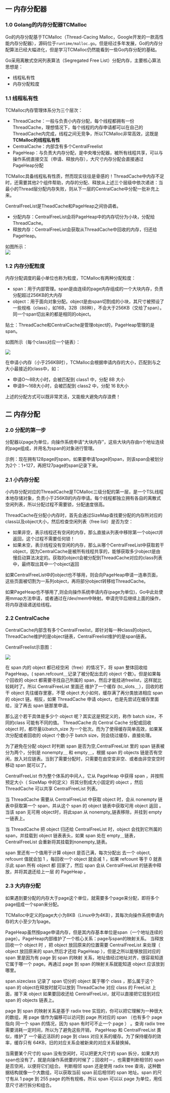 ## 一 内存分配器

### 1.0 Golang的内存分配器TCMalloc

Go的内存分配基于TCMalloc（Thread-Cacing Malloc，Google开发的一款高性能内存分配器），源码位于`runtime/malloc.go`。但是经过多年发展，Go的内存分配算法已经大幅进化，但是学习TCMalloc仍然能看到一些Go内存分配的基础。  

Go采用离散式空闲列表算法（Segregated Free List）分配内存，主要核心算法思想是：
- 线程私有性
- 内存分配粒度

### 1.1 线程私有性

TCMalloc内存管理体系分为三个层次：
- ThreadCache：一般与负责小内存分配，每个线程都拥有一份ThreadCache，理想情况下，每个线程的内存申请都可以在自己的ThreadCache内完成，线程之间无竞争，所以TCMalloc非常高效，这既是**TCMalloc的线程私有性**
- CentralCache：内部含有多个CentralFreelist
- PageHeap：与负责大内存分配，是中央堆分配器，被所有线程共享，可以与操作系统直接交互（申请、释放内存），大尺寸内存分配会直接通过PageHeap分配

TCMalloc具备线程私有性质，然而现实往往是骨感的！ThreadCache中内存不足时，还需要其他2个组件帮助，内存的分配、释放从上述三个层级中依次递进：当最小的Thread层分配内存失败，则从下一层的CentralCache中分配一批补充上来。  

CentralFreeList是TheadCache和PageHeap之间协调者。
- 分配内存：CentralFreeList会将PageHeap中的内存切分为小块，分配给ThreadCache。
- 释放内存：CentralFreeList会获取从ThreadCache中回收的内存，归还给PageHeap。

如图所示：  
![](../images/go/runtime-03.svg)

### 1.2 内存分配粒度

内存分配调度的最小单位也称为粒度，TCMalloc有两种分配粒度：
- span：用于内部管理。span是由连续的page内存组成的一个大块内存，负责分配超过256KB的大内存
- object：用于面向对象分配。object是由span切割成的小块，其尺寸被预设了一些规格（class），如16B，32B（88种），不会大于256KB（交给了span）。同一个span切出来的都是相同的object。

贴士：ThreadCache和CentralCache是管理object的，PageHeap管理的是span。  

如图所示（每个class对应一个链表）：  

![](../images/go/runtime-04.svg)

在申请小内存（小于256KB时），TCMalloc会根据申请内存的大小，匹配到与之大小最接近的class中，如：
- 申请O～8B大小时，会被匹配到 class1 中，分配 8B 大小
- 申请9～16B大小时，会被匹配到 class2 中，分配 16 B大小

上述的分配方式可以既非常灵活，又能极大避免内存浪费！  

## 二 内存分配

### 2.0 分配的第一步

分配器以page为单位，向操作系统申请“大块内存”，这些大块内存由n个地址连续的page组成，并用名为span的对象进行管理。  

示例：现在拥有128page的span，如果要申请1page的span，则该span会被划分为2个：1+127，再把127page的span记录下来。

### 2.1 小内存分配

小内存分配对应的ThreadCache是TCMalloc三级分配的第一层，是一个TSL线程本地存储对象，负责小于256KB的内存申请。每个线程都独立拥有各自的离散式空闲列表，所以分配过程不需要锁，分配速度很高。  

ThreadCache在分配小内存时，首先会通过SizeMap查找要分配的内存所对应的class以及object大小，然后检查空闲列表（free list）是否为空：
- 如果非空，表示线程还有空闲的内存，那么直接从列表中移除第一个object并返回，这个过程不需要任何锁！  
- 如果未空，表示线程没有空闲的内存，那么从哪个CentralFreeList中获取若干object，因为CentralCache是被所有线程共享的，能够获取多少object是由慢启动算法决定的。获取的object会被分配到ThreadCache对应的class列表中，最终取出其中一个object返回

如果CentralFreeList中的object也不够用，则会向PageHeap申请一连串页面，这些页面被切割为一系列object，再将部分object转移给ThreadCache。  

如果PageHeap也不够用了,则会向操作系统申请内存(page为单位)，Go中此处使用mmap方法申请，或者通过在/dev/mem中映射。申请完毕后继续上面的操作，将内存逐级递送给线程。  


### 2.2 CentralCache

CentralCache内部含有多个CentralFreelist，即针对每一种class的object。ThreadCache维护的是object链表，CentralFreelist维护的是span链表。  

CentralFreelist示意图：  

![](../images/go/runtime-05.svg)

在 span 内的 object 都已经空闲（free）的情况下，将 span 整体回收给 PageHeap。( span.refcount＿记录了被分配出去的 object 个数〉。但是如果每个回收的 object 都需要寻找自己所属的 span，然后才能挂进freelist，这样就比较耗时了。所以 CentralFreeList 里面还
维护了一个缓存 (tc_slots＿），回收的若干 object 先往缓存里塞，不管 object 大小如何，缓存满了再分类放进相应 span 的 object 链。相反，如果 ThreadCache 申请 object，也是先尝试在缓存里面给，没了再去 span 链那里申请。  

那么这个若干具体是多少个 object 呢？其实这是预定义的，称作 batch size，不同的class 可能有不同的值。 ThreadCache 向 Central Cache 分配或回收 object 时，都尽量以batch_size 为一个批次。而为了使得缓存简单高效，如果某次分配或者回收的 object 个数小于 batch size，则会绕过缓存，直接处理。  

为了避免在分配 object 时判断 span 是否为空,CentralFreeList 里的 span 链表被分为两个，分别是 nonempty＿ 和 empty＿，根据 span 的 objects 链是否有空闲，放入对应链表。当到了需要分配时，只需要在由空变非空、或者由非空变空时移动 span 就可以了。  

CentralFreeList 作为整个体系的中间人，它从 PageHeap 中获得 span ，并按照预定大小（ SizeMap 中的定义）将其分割成大小固定的 object ，然后 ThreadCache 可以共享 CentralFreeList 列表。  

当 ThreadCache 需要从 CentralFreeList 中获取 object 时，会从 nonempty 链表中获取第一个 span，并从这个 span 的 object 链表中获取可用 object 返回 。 当该 span 无可用 object时，将此span 从 nonempty_链表移除，并挂到 empty一链表上。  

当 ThreadCache 把 object 归还给 CentralFreeList 时，object 会找到它所属的 span，并挂载到 object 链表表头，如果 span 处在 empty＿链表， CentralFreeList 会重新将其挂载到nonempty_链表。   

span 里还有一个值用于计算 object 是否己满，每次分配出 去一个 object, refcount 值就会加 1 ，每回收一个 object 就会减 1 ，如果 refcount 等于 0 就表示此 span 所有 object 都
回家了，然后 span 会从 CentralFreeList 的链表中释放，并将其退还给上一层 的 PageHeap 。

### 2.3 大内存分配

如果遇到要分配的内存大于page这个单位，就需要多个page来分配，即将多个page组成一个span来分配。  

TCMalloc中定义的page大小为8KB（Linux中为4KB），其每次向操作系统申请内存的大小至少为1page。  

PageHeap虽然按page申请内存，但是其内存基本单位是span（一个地址连续的page）。PageHeap内部维护了一个核心关系：page与span的映射关系。 当释放回收一个 object 时 ，把 object 放回原来的位置需要 CentralFreeList 来处理（ object 放回原来的 span,然后才还给 PageHeap ），但是之所以能够放回对应的 span 里是因为有 page 到 span 的映射
关系，地址值经过地址对齐，很容易知道它属于哪一个 page。再通过 page 到 span 的映射关系就能知道 object 应该放到哪里。  

span.sizeclass 记录了 span 切分的 object 属于哪个 class ，那么属于这个 span 的 object在释放时就可以放到 ThreadCache 对应 class 的 FreeList 上面，接下来 object 如果要回收还给 CentralFreeList，就可以直接把它挂到对应 span 的 objects 链表上。  

page 到 span 的映射关系是基于 radix tree 实现的，你可以把它理解为一种很大的数组，用 page 值作为偏移可以访问到 page 所对应的 span （也有多个 page 指向 同一个 span 的情况，因为 span 有时可不止一个 page ） 。查询 radix tree 需要消耗一定时间，所以为了避免这些开销， PageHeap 和 CentralFreeList 类似，维护了 一个最近活跃的 page 到 class 对应关系的缓存。为了保持缓存的效率，缓存只有 64KB，旧的对应关系会被新来的对应关系替换掉。  

当需要某个尺寸的 span 没有空闲时，可以把更大尺寸的 span 拆分，如果大的 span也没有了，就是向操作系统要的时候了；回收时－，也需要判断相邻的 span 是否空闲，以便将它们组合。 判断相邻 span 还是使用 radix tree 查询，这种数据结构就像一个大数组，可以获取当前 span 前后相邻的 span 地址。span 的尺寸有从 1 page 到 255 page 的所有规格，所以 span 可以以 page 为单位，用任意尺寸进行拆分和组合。  